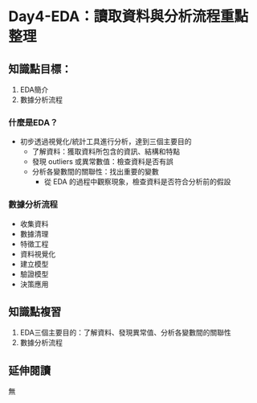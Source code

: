 # Day4-EDA：讀取資料與分析流程重點整理
## 知識點目標：
1. EDA簡介
2. 數據分析流程

### 什麼是EDA？
- 初步透過視覺化/統計工具進行分析，達到三個主要目的
    - 了解資料：獲取資料所包含的資訊、結構和特點
    - 發現 outliers 或異常數值：檢查資料是否有誤
    - 分析各變數間的關聯性：找出重要的變數
        - 從 EDA 的過程中觀察現象，檢查資料是否符合分析前的假設

### 數據分析流程
- 收集資料
- 數據清理
- 特徵工程
- 資料視覺化
- 建立模型
- 驗證模型
- 決策應用

## 知識點複習
1. EDA三個主要目的：了解資料、發現異常值、分析各變數間的關聯性
2. 數據分析流程

## 延伸閱讀
無